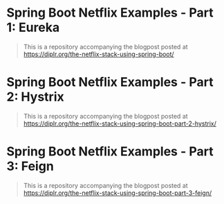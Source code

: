 # Spring Boot Netflix Examples - Part 1: Eureka

> This is a repository accompanying the blogpost posted at https://diplr.org/the-netflix-stack-using-spring-boot/

# Spring Boot Netflix Examples - Part 2: Hystrix

> This is a repository accompanying the blogpost posted at https://diplr.org/the-netflix-stack-using-spring-boot-part-2-hystrix/

# Spring Boot Netflix Examples - Part 3: Feign

> This is a repository accompanying the blogpost posted at https://diplr.org/the-netflix-stack-using-spring-boot-part-3-feign/
